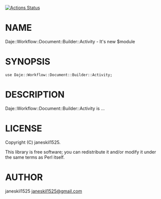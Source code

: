 [![Actions Status](https://github.com/janeskil1525/Daje-Workflow-Document-Builder-Activity/actions/workflows/test.yml/badge.svg)](https://github.com/janeskil1525/Daje-Workflow-Document-Builder-Activity/actions)
# NAME

Daje::Workflow::Document::Builder::Activity - It's new $module

# SYNOPSIS

    use Daje::Workflow::Document::Builder::Activity;

# DESCRIPTION

Daje::Workflow::Document::Builder::Activity is ...

# LICENSE

Copyright (C) janeskil1525.

This library is free software; you can redistribute it and/or modify
it under the same terms as Perl itself.

# AUTHOR

janeskil1525 <janeskil1525@gmail.com>
